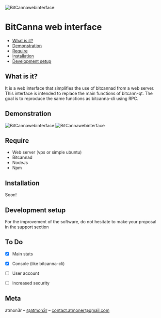 ![BitCannawebinterface](https://i.imgur.com/qjUSrrd.png)  
# BitCanna web interface

*   [What is it?](#what-is-it "What is it?")
*   [Demonstration](#demonstration "Demonstration")
*   [Require](#require "Require")
*   [Installation](#installation "Installation")
*   [Development setup](#development-setup "Development setup")


## What is it? 
It is a web interface that simplifies the use of bitcannad from a web server.  
This interface is intended to replace the main functions of bitcann-qt.
The goal is to reproduce the same functions as bitcanna-cli using RPC.

## Demonstration

![BitCannawebinterface](https://i.imgur.com/BuynnEA.png)
![BitCannawebinterface](https://i.imgur.com/pHEWIv2.png)

## Require

 - Web server (vps or simple ubuntu) 
 - Bitcannad
 - NodeJs 
 - Npm 
 
 ## Installation
 
 Soon! 

 ## Development setup
 
 For the improvement of the software, do not hesitate to make your proposal in the support section 
 
 ## To Do 
 - [x] Main stats
 - [x] Console (like bitcanna-cli)
 - [ ] User account
 - [ ] Increased security
 

 ## Meta
 
 atmon3r – [@atmon3r](https://twitter.com/atmon3r) – contact.atmoner@gmail.com  
 
